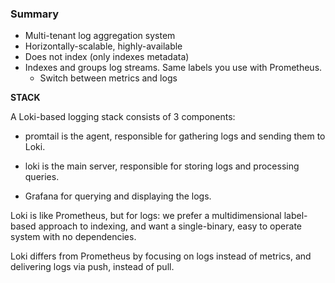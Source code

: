 ### Summary

- Multi-tenant log aggregation system
- Horizontally-scalable, highly-available
- Does not index (only indexes metadata)
- Indexes and groups log streams. Same labels you use with Prometheus.
    - Switch between metrics and logs
    
**STACK**

A Loki-based logging stack consists of 3 components:

- promtail is the agent, responsible for 
gathering logs and sending them to Loki.

- loki is the main server, responsible for 
storing logs and processing queries.

- Grafana for querying and displaying 
the logs.

Loki is like Prometheus, but for logs: 
we prefer a multidimensional label-based approach 
to indexing, and want a single-binary, easy to 
operate system with no dependencies. 

Loki differs from Prometheus by focusing 
on logs instead of metrics, and delivering 
logs via push, instead of pull.

